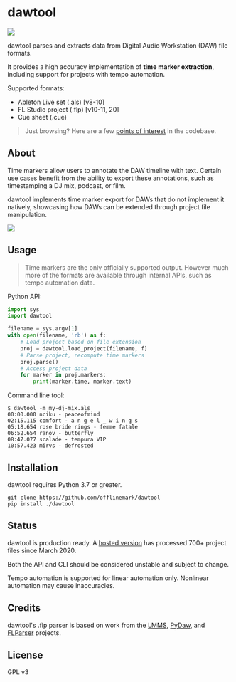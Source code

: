 # dawtool

![](https://github.com/offlinemark/dawtool/workflows/CI/badge.svg)

dawtool parses and extracts data from Digital Audio Workstation (DAW) file
formats.

It provides a high accuracy implementation of **time marker extraction**,
including support for projects with tempo automation.

Supported formats:
- Ableton Live set (.als) [v8-10]
- FL Studio project (.flp) [v10-11, 20]
- Cue sheet (.cue)

> Just browsing? Here are a few [points of interest](https://gist.github.com/offlinemark/96ddd2c323ced8c70e2b24c1536b7b5f) in the codebase.

## About

Time markers allow users to annotate the DAW timeline with text.  Certain use
cases benefit from the ability to export these annotations, such as
timestamping a DJ mix, podcast, or film.

dawtool implements time marker export for DAWs that do not implement it
natively, showcasing how DAWs can be extended through project file
manipulation.

![](https://timestamps.me/static/img/ableton%20screenshot.png)

## Usage

> Time markers are the only officially supported output. However much more
> of the formats are available through internal APIs, such as tempo automation
> data.

Python API:

```python
import sys
import dawtool

filename = sys.argv[1]
with open(filename, 'rb') as f:
    # Load project based on file extension
    proj = dawtool.load_project(filename, f)
    # Parse project, recompute time markers
    proj.parse()
    # Access project data
    for marker in proj.markers:
        print(marker.time, marker.text)
```

Command line tool:

```
$ dawtool -m my-dj-mix.als
00:00.000 nciku - peaceofmind
02:15.115 comfort - a n g e l _ w i n g s
05:18.654 rose bride rings - femme fatale
06:52.654 ranov - butterfly
08:47.077 scalade - tempura VIP
10:57.423 mirvs - defrosted
```

## Installation

dawtool requires Python 3.7 or greater.

```
git clone https://github.com/offlinemark/dawtool
pip install ./dawtool
```

## Status

dawtool is production ready. A [hosted version](https://timestamps.me)
has processed 700+ project files since March 2020.

Both the API and CLI should be considered unstable and
subject to change.

Tempo automation is supported for linear automation only. Nonlinear
automation may cause inaccuracies.

## Credits

dawtool's .flp parser is based on work from the
[LMMS](https://github.com/LMMS/lmms),
[PyDaw](https://github.com/andrewrk/PyDaw), and
[FLParser](https://github.com/monadgroup/FLParser) projects.

## License

GPL v3
